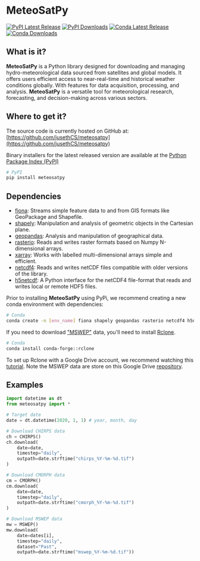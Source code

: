 # MeteoSatPy
[![PyPI Latest Release](https://img.shields.io/pypi/v/meteosatpy.svg)](https://pypi.org/project/meteosatpy/)
[![PyPI Downloads](https://img.shields.io/pypi/dm/meteosatpy.svg?label=PyPI%20downloads)](https://pypi.org/project/meteosatpy/)
[![Conda Latest Release](https://anaconda.org/juseth.chancay/meteosatpy/badges/version.svg)](https://anaconda.org/juseth.chancay/meteosatpy) 
[![Conda Downloads](https://anaconda.org/juseth.chancay/meteosatpy/badges/downloads.svg)](https://anaconda.org/juseth.chancay/meteosatpy)

## What is it?
**MeteoSatPy** is a Python library designed for downloading and managing hydro-meteorological data sourced from satellites and global models. It offers users efficient access to near-real-time and historical weather conditions globally. With features for data acquisition, processing, and analysis. **MeteoSatPy** is a versatile tool for meteorological research, forecasting, and decision-making across various sectors.

## Where to get it?
The source code is currently hosted on GitHub at:
[https://github.com/jusethCS/meteosatpy](https://github.com/jusethCS/meteosatpy)

Binary installers for the latest released version are available at the [Python Package Index (PyPI)](https://pypi.org/project/meteosatpy/)

```sh
# PyPI
pip install meteosatpy
```

## Dependencies
- [fiona](https://fiona.readthedocs.io/en/stable/README.html): Streams simple feature data to and from GIS formats like GeoPackage and Shapefile.
- [shapely](https://shapely.readthedocs.io/en/stable/): Manipulation and analysis of geometric objects in the Cartesian plane.
- [geopandas](https://readthedocs.org/projects/geopandas/): Analysis and manipulation of geographical data.
- [rasterio](https://rasterio.readthedocs.io/en/stable/): Reads and writes raster formats based on Numpy N-dimensional arrays.
- [xarray](https://docs.xarray.dev/en/stable/): Works with labelled multi-dimensional arrays simple and efficient.
- [netcdf4](https://unidata.github.io/netcdf4-python/): Reads and writes netCDF files compatible with older versions of the library.
- [h5netcdf](https://h5netcdf.org/): A Python interface for the netCDF4 file-format that reads and writes local or remote HDF5 files.

Prior to installing **MeteoSatPy** using PyPi, we recommend creating a new conda environment with dependencies:

```sh
# Conda
conda create -n [env_name] fiona shapely geopandas rasterio netcdf4 h5netcdf xarray
```

If you need to download ["MSWEP"](https://www.gloh2o.org/mswep/) data, you'll need to install [Rclone](https://anaconda.org/conda-forge/rclone).

```sh
# Conda
conda install conda-forge::rclone
```

To set up Rclone with a Google Drive account, we recommend watching this [tutorial](https://www.youtube.com/watch?v=vPs9K_VC-lg). Note the MSWEP data are store on this Google Drive [repository](https://drive.google.com/drive/u/0/folders/1Kok05OPVESTpyyan7NafR-2WwuSJ4TO9).


## Examples

```python
import datetime as dt
from meteosatpy import *

# Target date
date = dt.datetime(2020, 1, 1) # year, month, day

# Download CHIRPS data
ch = CHIRPS()
ch.download(
    date=date, 
    timestep="daily", 
    outpath=date.strftime("chirps_%Y-%m-%d.tif")
)

# Download CMORPH data
cm = CMORPH()
cm.download(
    date=date, 
    timestep="daily", 
    outpath=date.strftime("cmorph_%Y-%m-%d.tif")
)

# Download MSWEP data
mw = MSWEP()
mw.download(
    date=dates[i], 
    timestep="daily", 
    dataset="Past",
    outpath=date.strftime("mswep_%Y-%m-%d.tif"))
```
